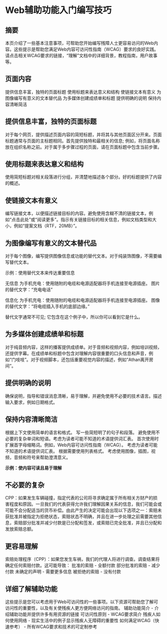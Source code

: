 # Web辅助功能入门编写技巧

## 摘要
本页介绍了一些基本注意事项，可帮助您开始编写残障人士更容易访问的Web内容。这些提示是帮助您满足Web内容可访问性指南（WCAG）要求的良好实践。请点击相关WCAG要求的链接，“理解”文档中的详细背景，教程指南，用户故事等。



## 页面内容

提供信息丰富，独特的页面标题
使用标题来表达意义和结构
使链接文本有意义
为图像编写有意义的文本替代品
为多媒体创建成绩单和标题
提供明确的说明
保持内容清晰简洁


## 提供信息丰富，独特的页面标题

对于每个网页，提供描述页面内容的简短标题，并将其与其他页面区分开来。页面标题通常与页面的主标题相同。首先提供独特和最相关的信息; 例如，将页面名称放在组织名称之前。对于属于多步骤过程的页面，请在页面标题中包含当前步骤。



## 使用标题来表达意义和结构

使用简短标题对相关段落进行分组，并清楚地描述各个部分。好的标题提供了内容的概述。



## 使链接文本有意义

编写链接文本，以便描述链接目标的内容。避免使用含糊不清的链接文本，例如“点击此处”或“阅读更多”。指示有关链接目标的相关信息，例如文档类型和大小，例如“提案文档（RTF，20MB）”。




## 为图像编写有意义的文本替代品

对于每个图像，编写提供图像信息或功能的替代文本。对于纯装饰图像，不需要编写替代文本。

示例：使用替代文本来传达重要信息

无信息
为手机充电：使用随附的电缆和电源适配器将手机连接至电源插座。
图片的替代文字：“充电电话”

信息化
为手机充电：使用随附的电缆和电源适配器将手机连接至电源插座。
图像的替代文字：“将电缆插入手机的底部边缘。”

替代文字通常不可见; 它包含在这个例子中，所以你可以看到它是什么。



## 为多媒体创建成绩单和标题

对于纯音频内容，这样的播客提供成绩单。对于音频和视频内容，例如培训视频，还提供字幕。在成绩单和标题中包含对理解内容很重要的口头信息和声音，例如“门吱吱”。对于视频脚本，还包括重要视觉内容的描述，例如“Athan离开房间”。



## 提供明确的说明

确保说明，指导和错误消息清晰，易于理解，并避免使用不必要的技术语言。描述输入要求，例如日期格式。



## 保持内容清晰简洁

根据上下文使用简单的语言和格式。
写一些简短明了的句子和段落。
避免使用不必要的复杂单词和短语。考虑为读者可能不知道的术语提供词汇表。
首次使用时扩展首字母缩略词。例如，Web内容可访问性指南（WCAG）。
考虑为读者可能不知道的术语提供词汇表。
根据需要使用列表格式。
考虑使用图像，插图，视频，音频和符号来帮助澄清意义。

**示例：使内容可读且易于理解**

## 不必要的复杂
CPP：如果发生车辆碰撞，指定代表的公司将寻求确定属于所有相关方财产的损害程度和原因。一旦我们的代表获得允许我们理解因果关系的信息，我们可能会或可能不会分配适当的货币补偿。由此产生的决定可能会出现以下选项之一：索赔未获批准并被指定为拒绝状态，索赔状态不明确，并且在进一步处理之前需要其他信息，索赔部分批准并减少付款是已分配和签发，或索赔已完全批准，并且已分配和发放索赔总额。

## 更容易理解
索赔处理程序（CPP）：如果您发生车祸，我们的代理人将进行调查。调查结果将确定任何索赔付款。这可能导致：
批准的索赔 - 全额付款
部分批准的索赔 - 减少付款
未确定的声明 - 需要更多信息
被拒绝的索赔 - 没有付款




## 详细了解辅助功能

这些提示是您可以考虑用于Web可访问性的一些事项。以下资源可帮助您了解可访问性的重要性，以及有关使残疾人更方便网络访问的指南。
辅助功能简介 - 介绍辅助功能并提供许多有用资源的链接
可访问性原则 - WCAG要求简介
残疾人如何使用网络 - 现实生活中的例子显示残疾人无障碍的重要性
如何满足WCAG（快速参考） - 所有WCAG要求和技术的可定制参考

